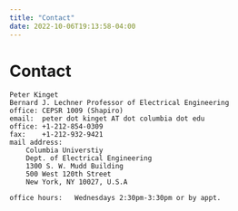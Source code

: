 ```yaml
---
title: "Contact"
date: 2022-10-06T19:13:58-04:00
---
```


# Contact

    Peter Kinget
    Bernard J. Lechner Professor of Electrical Engineering
    office:	CEPSR 1009 (Shapiro)
    email:	peter dot kinget AT dot columbia dot edu
    office:	+1-212-854-0309
    fax:	+1-212-932-9421
    mail address:	
        Columbia Universtiy 
		Dept. of Electrical Engineering
        1300 S. W. Mudd Building
        500 West 120th Street
        New York, NY 10027, U.S.A
    	
    office hours:	Wednesdays 2:30pm-3:30pm or by appt.

